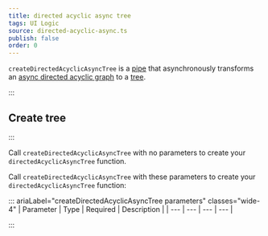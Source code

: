 ```yaml
---
title: directed acyclic async tree
tags: UI Logic
source: directed-acyclic-async.ts
publish: false
order: 0
---
```


`createDirectedAcyclicAsyncTree` is a [pipe](/docs/logic/pipes-overview) that asynchronously transforms an [async directed acyclic graph](/docs/logic/graph-overview#async-graph) to a [tree](/docs/logic/graph-overview#tree).


:::
## Create tree
:::

Call `createDirectedAcyclicAsyncTree` with no parameters to create your `directedAcyclicAsyncTree` function.

Call `createDirectedAcyclicAsyncTree` with these parameters to create your `directedAcyclicAsyncTree` function:

::: ariaLabel="createDirectedAcyclicAsyncTree parameters" classes="wide-4"
| Parameter | Type | Required | Description |
| --- | --- | --- | --- |

:::

